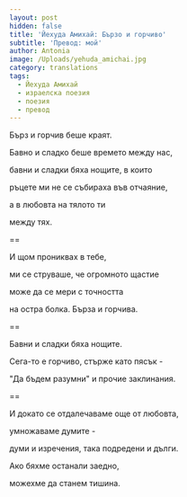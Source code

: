 ```yaml
---
layout: post
hidden: false
title: 'Йехуда Амихай: Бързо и горчиво'
subtitle: 'Превод: мой'
author: Antonia
image: /Uploads/yehuda_amichai.jpg
category: translations
tags:
  - Йехуда Амихай
  - израелска поезия
  - поезия
  - превод
---
```

Бърз и горчив беше краят.

Бавно и сладко беше времето между нас,

бавни и сладки бяха нощите, в които

ръцете ми не се събираха във отчаяние,

а в любовта на тялото ти

между тях.

\==

И щом прониквах в тебе,

ми се струваше, че огромното щастие

може да се мери с точността

на остра болка. Бърза и горчива.

\==

Бавни и сладки бяха нощите.

Сега-то е горчиво, стърже като пясък -

"Да бъдем разумни" и прочие заклинания.

\==

И докато се отдалечаваме още от любовта,

умножаваме думите -

думи и изречения, така подредени и дълги.

Ако бяхме останали заедно,

можехме да станем тишина.
